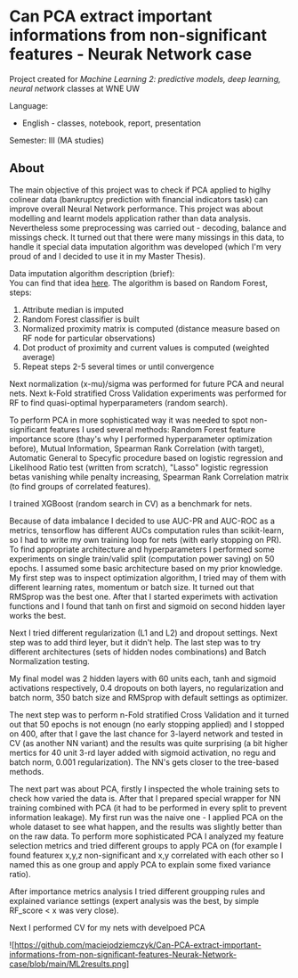 # Can PCA extract important informations from non-significant features - Neurak Network case
Project created for *Machine Learning 2: predictive models, deep learning, neural network* classes at WNE UW

Language:
 * English - classes, notebook, report, presentation

Semester: III (MA studies)

## About
The main objective of this project was to check if PCA applied to higlhy colinear data (bankruptcy prediction with financial indicators task) can improve overall Neural Network performance. This project was about modelling and learnt models application rather than data analysis. Nevertheless some preprocessing was carried out - decoding, balance and missings check. It turned out that there were many missings in this data, to handle it special data imputation algorithm was developed (which I'm very proud of and I decided to use it in my Master Thesis).

Data imputation algorithm description (brief):<br>
You can find that idea [here](https://www.youtube.com/watch?v=nyxTdL_4Q-Q&t=494s&ab_channel=StatQuestwithJoshStarmer). The algorithm is based on Random Forest, steps:
1. Attribute median is imputed
2. Random Forest classifier is built
3. Normalized proximity matrix is computed (distance measure based on RF node for particular observations)
4. Dot product of proximity and current values is computed (weighted average)
5. Repeat steps 2-5 several times or until convergence

Next normalization (x-mu)/sigma was performed for future PCA and neural nets. Next k-Fold stratified Cross Validation experiments was performed for RF to find quasi-optimal hyperparameters (random search). 

To perform PCA in more sophisticated way it was needed to spot non-significant features I used several methods: Random Forest feature importance score (thay's why I performed hyperparameter optimization before), Mutual Information, Spearman Rank Correlation (with target), Automatic General to Specyfic procedure based on logistic regression and Likelihood Ratio test (written from scratch), "Lasso" logistic regression betas vanishing while penalty increasing, Spearman Rank Correlation matrix (to find groups of correlated features). 

I trained XGBoost (random search in CV) as a benchmark for nets.

Because of data imbalance I decided to use AUC-PR and AUC-ROC as a metrics, tensorflow has different AUCs computation rules than scikit-learn, so I had to write my own training loop for nets (with early stopping on PR). To find appropriate architecture and hyperparameters I performed some experiments on single train/valid split (computation power saving) on 50 epochs. I assumed some basic architecture based on my prior knowledge. My first step was to inspect optimization algorithm, I tried may of them with different learning rates, momentum or batch size. It turned out that RMSprop was the best one. After that I started experimets with activation functions and I found that tanh on first and sigmoid on second hidden layer works the best.

Next I tried different regularization (L1 and L2) and dropout settings. Next step was to add third leyer, but it didn't help. The last step was to try different architectures (sets of hidden nodes combinations) and Batch Normalization testing.

My final model was 2 hidden layers with 60 units each, tanh and sigmoid activations respectively, 0.4 dropouts on both layers, no regularization and batch norm, 350 batch size and RMSprop with default settings as optimizer.

The next step was to perform n-Fold stratified Cross Validation and it turned out that 50 epochs is not enougn (no early stopping applied) and I stopped on 400, after that I gave the last chance for 3-layerd network and tested in CV (as another NN variant) and the results was quite surprising (a bit higher mertics for 40 unit 3-rd layer added with sigmoid activation, no regu and batch norm, 0.001 regularization). The NN's gets closer to the tree-based methods.

The next part was about PCA, firstly I inspected the whole training sets to check how varied the data is. After that I prepared special wrapper for NN training combined with PCA (it had to be performed in every split to prevent information leakage). My first run was the naive one - I applied PCA on the whole dataset to see what happen, and the results was slightly better than on the raw data. To perform more sophisticated PCA I analyzed my feature selection metrics and tried different groups to apply PCA on (for example I found featurex x,y,z non-significant and x,y correlated with each other so I named this as one group and apply PCA to explain some fixed variance ratio). 

After importance metrics analysis I tried different groupping rules and explained variance settings (expert analysis was the best, by simple RF_score < x was very close).

Next I performed CV for my nets with develpoed PCA

![https://github.com/maciejodziemczyk/Can-PCA-extract-important-informations-from-non-significant-features-Neurak-Network-case/blob/main/ML2results.png]


